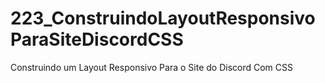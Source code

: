 # 223_ConstruindoLayoutResponsivoParaSiteDiscordCSS
Construindo um Layout Responsivo Para o Site do Discord Com CSS
